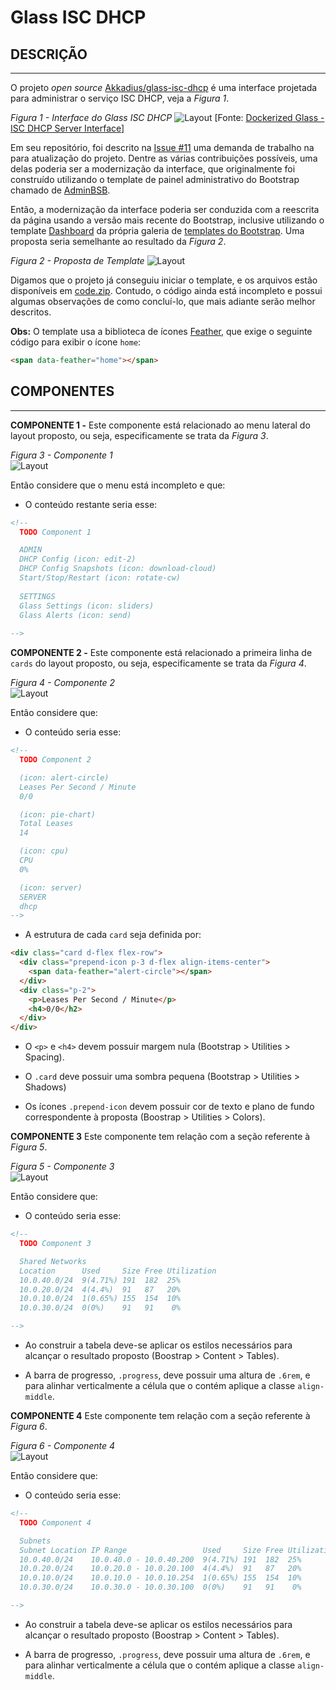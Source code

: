 # Glass ISC DHCP

## DESCRIÇÃO
---

O projeto *open source* [Akkadius/glass-isc-dhcp](https://github.com/Akkadius/glass-isc-dhcp) é uma interface projetada para administrar o serviço ISC DHCP, veja a *Figura 1*.

*Figura 1 - Interface do Glass ISC DHCP*
![Layout](https://dodgydudes.se/content/images/2018/09/Screenshot_2018-09-07_16-44-34.png)
[Fonte: [Dockerized Glass - ISC DHCP Server Interface](https://dodgydudes.se/dockerized-glass-isc-dhcp-server-interface/)]

Em seu repositório, foi descrito na [Issue #11](https://github.com/Akkadius/glass-isc-dhcp/issues/11) uma demanda de trabalho na para atualização do projeto. Dentre as várias contribuições possíveis, uma delas poderia ser a modernização da interface, que originalmente foi construído utilizando o template de painel administrativo do Bootstrap chamado de [AdminBSB](https://github.com/gurayyarar/AdminBSBMaterialDesign). 

Então, a modernização da interface poderia ser conduzida com a reescrita da página usando a versão mais recente do Bootstrap, inclusive utilizando o template
[Dashboard](http://getbootstrap.com/docs/4.1/examples/dashboard/#) da própria galeria de [templates do Bootstrap](https://getbootstrap.com/docs/4.1/examples/). Uma proposta seria semelhante ao resultado da *Figura 2*.

*Figura 2 - Proposta de Template*
![Layout](assets/layout.png)

Digamos que o projeto já conseguiu iniciar o template, e os arquivos estão disponíveis em [code.zip](code.zip). Contudo, o código ainda está incompleto e possui algumas observações de como concluí-lo, que mais adiante serão melhor descritos.

**Obs:** O template usa a biblioteca de ícones [Feather](https://feathericons.com), que exige o seguinte código para exibir o ícone `home`:

```html
<span data-feather="home"></span>
```

## COMPONENTES
---

**COMPONENTE 1 -** Este componente está relacionado ao menu lateral do layout proposto, ou seja, especificamente se trata da *Figura 3*.

*Figura 3 - Componente 1*<br>
![Layout](assets/component1.png)

Então considere que o menu está incompleto e que:

* O conteúdo restante seria esse:

```html
<!-- 
  TODO Component 1 

  ADMIN
  DHCP Config (icon: edit-2)
  DHCP Config Snapshots (icon: download-cloud)
  Start/Stop/Restart (icon: rotate-cw)
  
  SETTINGS
  Glass Settings (icon: sliders)
  Glass Alerts (icon: send)
  
-->
```

**COMPONENTE 2 -** Este componente está relacionado a primeira linha de `cards` do layout proposto, ou seja, especificamente se trata da *Figura 4*.

*Figura 4 - Componente 2*<br>
![Layout](assets/component2.png)

Então considere que:

* O conteúdo seria esse:

```html
<!-- 
  TODO Component 2

  (icon: alert-circle)
  Leases Per Second / Minute
  0/0

  (icon: pie-chart)
  Total Leases
  14

  (icon: cpu)
  CPU
  0%

  (icon: server)
  SERVER
  dhcp
-->
```

* A estrutura de cada `card` seja definida por:

```html
<div class="card d-flex flex-row">
  <div class="prepend-icon p-3 d-flex align-items-center">
    <span data-feather="alert-circle"></span>
  </div>
  <div class="p-2">
    <p>Leases Per Second / Minute</p>
    <h4>0/0</h2>
  </div>
</div>
```

* O `<p>` e `<h4>` devem possuir margem nula (Bootstrap > Utilities > Spacing).

* O `.card` deve possuir uma sombra pequena (Bootstrap > Utilities > Shadows)

* Os ícones `.prepend-icon` devem possuir cor de texto e plano de fundo correspondente à proposta (Boostrap > Utilities > Colors).

**COMPONENTE 3** Este componente tem relação com a seção referente à *Figura 5*.

*Figura 5 - Componente 3*<br>
![Layout](assets/component3.png)

Então considere que:

* O conteúdo seria esse:

```html
<!--  
  TODO Component 3

  Shared Networks
  Location      Used     Size Free Utilization
  10.0.40.0/24  9(4.71%) 191  182  25%
  10.0.20.0/24  4(4.4%)  91   87   20%
  10.0.10.0/24  1(0.65%) 155  154  10%
  10.0.30.0/24  0(0%)    91   91    0%

-->
```

* Ao construir a tabela deve-se aplicar os estilos necessários para alcançar o resultado proposto (Boostrap > Content > Tables).

* A barra de progresso, `.progress`, deve possuir uma altura de `.6rem`, e para alinhar verticalmente a célula que o contém aplique a classe `align-middle`.

**COMPONENTE 4** Este componente tem relação com a seção referente à *Figura 6*.

*Figura 6 - Componente 4*<br>
![Layout](assets/component4.png)

Então considere que:

* O conteúdo seria esse:

```html
<!--  
  TODO Component 4

  Subnets
  Subnet Location IP Range                 Used     Size Free Utilization
  10.0.40.0/24    10.0.40.0 - 10.0.40.200  9(4.71%) 191  182  25%
  10.0.20.0/24    10.0.20.0 - 10.0.20.100  4(4.4%)  91   87   20%
  10.0.10.0/24    10.0.10.0 - 10.0.10.254  1(0.65%) 155  154  10%
  10.0.30.0/24    10.0.30.0 - 10.0.30.100  0(0%)    91   91    0%

-->
```

* Ao construir a tabela deve-se aplicar os estilos necessários para alcançar o resultado proposto (Boostrap > Content > Tables).

* A barra de progresso, `.progress`, deve possuir uma altura de `.6rem`, e para alinhar verticalmente a célula que o contém aplique a classe `align-middle`.
